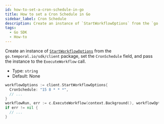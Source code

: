 ```yaml
---
id: how-to-set-a-cron-schedule-in-go
title: How to set a Cron Schedule in Go
sidebar_label: Cron Schedule
description: Create an instance of `StartWorkflowOptions` from the `go.temporal.io/sdk/client` package, set the `CronSchedule` field, and pass the instance to the `ExecuteWorkflow` call.
tags:
  - Go SDK
  - How-to
---
```


Create an instance of [`StartWorkflowOptions`](https://pkg.go.dev/go.temporal.io/sdk/client#StartWorkflowOptions) from the `go.temporal.io/sdk/client` package, set the `CronSchedule` field, and pass the instance to the `ExecuteWorkflow` call.

- Type: `string`
- Default: None

```go
workflowOptions := client.StartWorkflowOptions{
  CronSchedule: "15 8 * * *",
  // ...
}
workflowRun, err := c.ExecuteWorkflow(context.Background(), workflowOptions, YourWorkflowDefinition)
if err != nil {
  // ...
}
```
